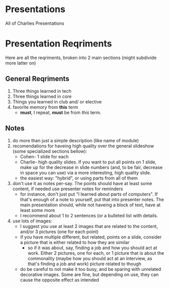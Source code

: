 # Presentations
All of Charlies Presentations 

# Presentation Reqriments
Here are all the reqriments, broken into 2 main sections (might subdivide more latter on)
## General Reqriments
1. Three things learned in tech
2. Three things learned in core
3. Things you learned in club and/ or elective
4. favorite memory from **this** term
	- **must**, I repeat, **must** be from *this* term.
## Notes
1. do more than just a simple description (like name of module)
2. recomendations for haveing high quality over the general slideshow (some specialized sections bellow):
	- Cohen- 1 slide for each
	- Charlie- high quality slides. If you want to put all points on 1 slide, make up for the decrease in slide numbers (and, to be fair, decrease in space you can use) via a more interesting, high quality slide.
	- the easiest way: "hybrid", or using parts from all of them
3. don't use it as notes per-say. The points should have at least some content, if needed use presenter notes for reminders
	- for instance, don't just put "I learned about parts of computers". If that's enough of a note to yourself, put that into presenter notes. The main presentation should, while not haveing a block of text, have at least some more
	- I recommend about 1 to 2 sentences (or a bulleted list with details.
4. use lots of images:
	- I suggest you use at least 2 images that are related to the content, and/or 3 pictures (one for each point)
	- if you have multiple different, but related, points on a slide, consider a picture that is either related to how they are similar
		- so if it was about, say, finding a job and how you should act at work. Either 2 pictures, one for each, or 1 picture that is about the commonality (maybe how you should act at an interview, as that's finding a job and work) picture related to though
	- do be careful to not make it too busy, and be sparing with unrelated decorative images. Some are fine, but depending on use, they can cause the opposite effect as intended
